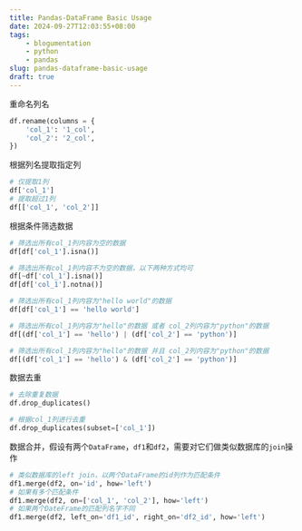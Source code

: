 ```yaml
---
title: Pandas-DataFrame Basic Usage
date: 2024-09-27T12:03:55+08:00
tags:
    - blogumentation
    - python
    - pandas
slug: pandas-dataframe-basic-usage
draft: true
---
```


重命名列名

```python
df.rename(columns = {
    'col_1': '1_col',
    'col_2': '2_col',
})
```

根据列名提取指定列

```python
# 仅提取1列
df['col_1']
# 提取超过1列
df[['col_1', 'col_2']]
```

根据条件筛选数据

```python
# 筛选出所有col_1列内容为空的数据
df[df['col_1'].isna()]

# 筛选出所有col_1列内容不为空的数据，以下两种方式均可
df[~df['col_1'].isna()]
df[df['col_1'].notna()]

# 筛选出所有col_1列内容为"hello world"的数据
df[df['col_1'] == 'hello world']

# 筛选出所有col_1列内容为"hello"的数据 或者 col_2列内容为"python"的数据
df[(df['col_1'] == 'hello') | (df['col_2'] == 'python')]

# 筛选出所有col_1列内容为"hello"的数据 并且 col_2列内容为"python"的数据
df[(df['col_1'] == 'hello') & (df['col_2'] == 'python')]
```

数据去重

```python
# 去除重复数据
df.drop_duplicates()

# 根据col_1列进行去重
df.drop_duplicates(subset=['col_1'])
```

数据合并，假设有两个`DataFrame`，`df1`和`df2`，需要对它们做类似数据库的`join`操作

```python
# 类似数据库的left join，以两个DataFrame的id列作为匹配条件
df1.merge(df2, on='id', how='left')
# 如果有多个匹配条件
df1.merge(df2, on=['col_1', 'col_2'], how='left')
# 如果两个DateFrame的匹配列名字不同
df1.merge(df2, left_on='df1_id', right_on='df2_id', how='left')
```